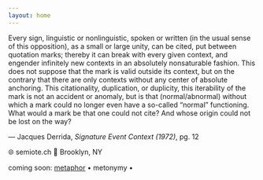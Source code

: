 ```yaml
---
layout: home
---
```


Every sign, linguistic or nonlinguistic, spoken or written (in the usual sense of this opposition), as a small or large unity, can be cited, put between quotation marks; thereby it can break with every given context, and engender infinitely new contexts in an absolutely nonsaturable fashion. This does not suppose that the mark is valid outside its context, but on the contrary that there are only contexts without any center of absolute anchoring. This citationality, duplication, or duplicity, this iterability of the mark is not an accident or anomaly, but is that (normal/abnormal) without which a mark could no longer even have a so-called “normal” functioning. What would a mark be that one could not cite? And whose origin could not be lost on the way?

— Jacques Derrida, _Signature Event Context (1972)_, pg. 12

[//]: # (That's not what I meant to say at all. I mean, I'm sick of meaning. I just wanna hold you. )

[//]: # ()
[//]: # (— Car Seat Headrest, _Bodys_ &#40;2011&#41;, 1-2)

🌐 semiote.ch
📍 Brooklyn, NY


coming soon: 
[metaphor](/metaphor)  •  metonymy  •  

